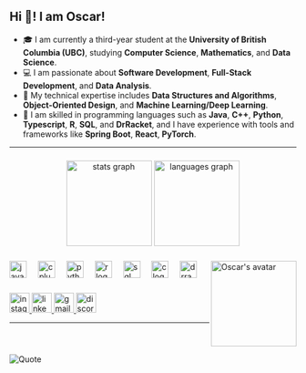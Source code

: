 <h2 align="left">Hi 👋! I am Oscar!</h2>

- 🎓 I am currently a third-year student at the **University of British Columbia (UBC)**, studying **Computer Science**, **Mathematics**, and **Data Science**.
- 💻 I am passionate about **Software Development**, **Full-Stack Development**, and **Data Analysis**.
- 🌱 My technical expertise includes **Data Structures and Algorithms**, **Object-Oriented Design**, and **Machine Learning/Deep Learning**.
- 🔧 I am skilled in programming languages such as **Java**, **C++**, **Python**, **Typescript**, **R**, **SQL**, and **DrRacket**, and I have experience with tools and frameworks like **Spring Boot**, **React**, **PyTorch**.

---

###

<div align="center">
  <img src="https://github-readme-stats.vercel.app/api?username=Oscarcheng0312&hide_title=false&hide_rank=false&show_icons=true&count_private=true&disable_animations=false&theme=dracula&locale=en&hide_border=false" height="150" alt="stats graph"  />

  <img src="https://github-readme-stats.vercel.app/api/top-langs?username=Oscarcheng0312&locale=en&hide=jupyter%20notebook&hide_title=false&layout=compact&card_width=320&langs_count=10&theme=dracula&hide_border=false" height="150" alt="languages graph"  />
</div>




###

<img align="right" height="150" src="https://i.postimg.cc/prxTQ8r3/1.jpg" alt="Oscar's avatar" />

###

<div align="left">
  <img src="https://cdn.jsdelivr.net/gh/devicons/devicon/icons/java/java-original.svg" height="30" alt="java logo"  />
  <img width="12" />
  <img src="https://cdn.jsdelivr.net/gh/devicons/devicon/icons/cplusplus/cplusplus-original.svg" height="30" alt="cplusplus logo"  />
  <img width="12" />
  <img src="https://cdn.jsdelivr.net/gh/devicons/devicon/icons/python/python-original.svg" height="30" alt="python logo"  />
  <img width="12" />
  <img src="https://cdn.jsdelivr.net/gh/devicons/devicon/icons/r/r-original.svg" height="30" alt="r logo"  />
  <img width="12" />
  <img src="https://cdn.jsdelivr.net/gh/devicons/devicon/icons/mysql/mysql-original.svg" height="30" alt="sql logo"  />
  <img width="12" />
  <img src="https://cdn.jsdelivr.net/gh/devicons/devicon/icons/c/c-original.svg" height="30" alt="c logo"  />
  <img width="12" />
  <img src="https://i.postimg.cc/ZRDmnd3r/2.png" height="30" alt="drracket logo" />
</div>

###

<div align="left">
  <a href="https://www.instagram.com/oscar_cheng7/" target="_blank">
    <img src="https://img.shields.io/static/v1?message=Instagram&logo=instagram&label=&color=E4405F&logoColor=white&labelColor=&style=for-the-badge" height="35" alt="instagram logo"  />
  </a>
  <a href="https://www.linkedin.com/in/junqi-cheng-3901882a6/" target="_blank">
    <img src="https://img.shields.io/static/v1?message=LinkedIn&logo=linkedin&label=&color=0077B5&logoColor=white&labelColor=&style=for-the-badge" height="35" alt="linkedin logo"  />
  </a>
  <a href="mailto:oscarcheng0312@gmail.com" target="_blank">
    <img src="https://img.shields.io/static/v1?message=Gmail&logo=gmail&label=&color=D14836&logoColor=white&labelColor=&style=for-the-badge" height="35" alt="gmail logo"  />
  </a>
  <a href="https://discordapp.com/users/oscar0312" target="_blank">
    <img src="https://img.shields.io/static/v1?message=Discord&logo=discord&label=&color=7289DA&logoColor=white&labelColor=&style=for-the-badge" height="35" alt="discord logo" />
  </a>
</div>

---

<br clear="both">

![Quote](https://quotes-github-readme.vercel.app/api?type=horizontal&theme=radical)

